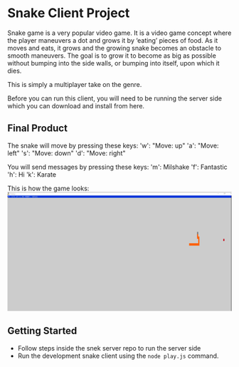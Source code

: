 # Snake Client Project

Snake game is a very popular video game. It is a video game concept where the player maneuvers a dot and grows it by ‘eating’ pieces of food. As it moves and eats, it grows and the growing snake becomes an obstacle to smooth maneuvers. The goal is to grow it to become as big as possible without bumping into the side walls, or bumping into itself, upon which it dies.

This is simply a multiplayer take on the genre.

Before you can run this client, you will need to be running the server side which you can download and install from here. 

## Final Product
The snake will move by pressing these keys:
'w': "Move: up"
'a': "Move: left"
's': "Move: down"
'd': "Move: right"

You will send messages by pressing these keys:
'm': Milshake
'f': Fantastic
'h': Hi
'k': Karate

This is how the game looks:
![Snake is hungry!](https://github.com/ive-m/snake-client/blob/master/snake.png)

## Getting Started

- Follow steps inside the snek server repo to run the server side
- Run the development snake client using the `node play.js` command.
